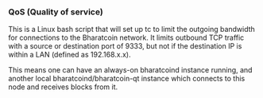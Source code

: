 ### QoS (Quality of service) ###

This is a Linux bash script that will set up tc to limit the outgoing bandwidth for connections to the Bharatcoin network. It limits outbound TCP traffic with a source or destination port of 9333, but not if the destination IP is within a LAN (defined as 192.168.x.x).

This means one can have an always-on bharatcoind instance running, and another local bharatcoind/bharatcoin-qt instance which connects to this node and receives blocks from it.
